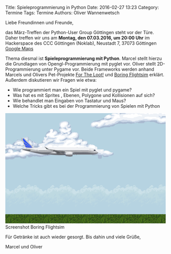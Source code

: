 Title: Spieleprogrammierung in Python
Date: 2016-02-27 13:23
Category: Termine
Tags: Termine
Authors: Oliver Wannenwetsch

Liebe Freundinnen und Freunde,

das März-Treffen der Python-User Group Göttingen steht vor der Türe. Daher treffen wir uns am **Montag, den 07.03.2016, um 20:00 Uhr** im
Hackerspace des CCC Göttingen (Noklab), Neustadt 7, 37073 Göttingen [Google Maps](http://goo.gl/DPR9c)

Thema diesmal ist **Spieleprogrammierung mit Python**. Marcel stellt hierzu die Grundlagen von Opengl-Programmierung mit pyglet vor. Oliver stellt 2D-Programmierung unter Pygame vor. Beide Frameworks werden anhand Marcels und Olivers Pet-Projekte [For The Loot!](https://github.com/defnull/for-the-loot) und [Boring Flightsim](https://github.com/deltaflyer/boringflightsim) erklärt. Außerdem diskutieren wir Fragen wie etwa:

* Wie programmiert man ein Spiel mit pyglet und pygame?
* Was hat es mit Sprites , Ebenen, Polygone und Kollisionen auf sich?
* Wie behandlet man Eingaben von Tastatur und Maus?
* Welche Tricks gibt es bei der Programmierung von Spielen mit Python

![Screenshot](https://raw.githubusercontent.com/deltaflyer/boringflightsim/master/graphics/screenshot.png)
Screenshot Boring Flightsim

Für Getränke ist auch wieder gesorgt. Bis dahin und viele Grüße,

Marcel und Oliver
